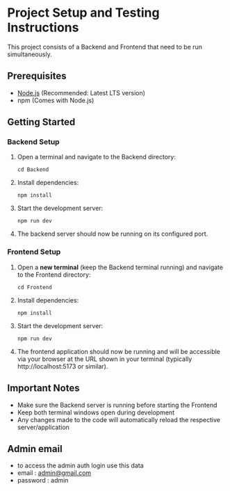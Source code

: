 # Project Setup and Testing Instructions

This project consists of a Backend and Frontend that need to be run simultaneously.

## Prerequisites

- [Node.js](https://nodejs.org/) (Recommended: Latest LTS version)
- npm (Comes with Node.js)

## Getting Started

### Backend Setup

1. Open a terminal and navigate to the Backend directory:
   ```
   cd Backend
   ```

2. Install dependencies:
   ```
   npm install
   ```

3. Start the development server:
   ```
   npm run dev
   ```

4. The backend server should now be running on its configured port.

### Frontend Setup

1. Open a **new terminal** (keep the Backend terminal running) and navigate to the Frontend directory:
   ```
   cd Frontend
   ```

2. Install dependencies:
   ```
   npm install
   ```

3. Start the development server:
   ```
   npm run dev
   ```

4. The frontend application should now be running and will be accessible via your browser at the URL shown in your terminal (typically http://localhost:5173 or similar).

## Important Notes

- Make sure the Backend server is running before starting the Frontend
- Keep both terminal windows open during development
- Any changes made to the code will automatically reload the respective server/application

## Admin email
 - to access the admin auth login use this data
 - email : admin@gmail.com
 - password : admin




